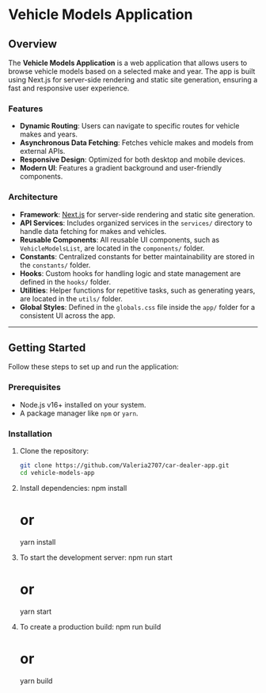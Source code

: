 # Vehicle Models Application

## Overview

The **Vehicle Models Application** is a web application that allows users to browse vehicle models based on a selected make and year. The app is built using Next.js for server-side rendering and static site generation, ensuring a fast and responsive user experience.

### Features

- **Dynamic Routing**: Users can navigate to specific routes for vehicle makes and years.
- **Asynchronous Data Fetching**: Fetches vehicle makes and models from external APIs.
- **Responsive Design**: Optimized for both desktop and mobile devices.
- **Modern UI**: Features a gradient background and user-friendly components.

### Architecture

- **Framework**: [Next.js](https://nextjs.org/) for server-side rendering and static site generation.
- **API Services**: Includes organized services in the `services/` directory to handle data fetching for makes and vehicles.
- **Reusable Components**: All reusable UI components, such as `VehicleModelsList`, are located in the `components/` folder.
- **Constants**: Centralized constants for better maintainability are stored in the `constants/` folder.
- **Hooks**: Custom hooks for handling logic and state management are defined in the `hooks/` folder.
- **Utilities**: Helper functions for repetitive tasks, such as generating years, are located in the `utils/` folder.
- **Global Styles**: Defined in the `globals.css` file inside the `app/` folder for a consistent UI across the app.

---

## Getting Started

Follow these steps to set up and run the application:

### Prerequisites

- Node.js v16+ installed on your system.
- A package manager like `npm` or `yarn`.

### Installation

1. Clone the repository:

   ```bash
   git clone https://github.com/Valeria2707/car-dealer-app.git
   cd vehicle-models-app

   ```

2. Install dependencies:
   npm install

   # or

   yarn install

3. To start the development server:
   npm run start

   # or

   yarn start

4. To create a production build:
   npm run build

   # or

   yarn build
